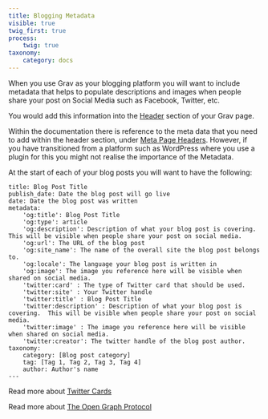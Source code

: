 ```yaml
---
title: Blogging Metadata
visible: true
twig_first: true
process:
    twig: true
taxonomy:
    category: docs
---
```


When you use Grav as your blogging platform you will want to include metadata that helps to populate descriptions and images when people share your post on Social Media such as Facebook, Twitter, etc. 

You would add this information into the [Header](/content/headers) section of your Grav page. 

Within the documentation there is reference to the meta data that you need to add within the header section, under [Meta Page Headers](/content/headers#meta-page-headers).  However, if you have transitioned from a platform such as WordPress where you use a plugin for this you might not realise the importance of the Metadata. 

At the start of each of your blog posts you will want to have the following: 

```---
title: Blog Post Title
publish_date: Date the blog post will go live
date: Date the blog post was written
metadata:
    'og:title': Blog Post Title
    'og:type': article
    'og:description': Description of what your blog post is covering.  This will be visible when people share your post on social media.
    'og:url': The URL of the blog post
    'og:site_name': The name of the overall site the blog post belongs to. 
    'og:locale': The language your blog post is written in
    'og:image': The image you reference here will be visible when shared on social media. 
    'twitter:card' : The type of Twitter card that should be used. 
    'twitter:site' : Your Twitter handle
    'twitter:title' : Blog Post Title
    'twitter:description' : Description of what your blog post is covering.  This will be visible when people share your post on social media.
    'twitter:image' : The image you reference here will be visible when shared on social media. 
    'twitter:creator': The twitter handle of the blog post author. 
taxonomy:
    category: [Blog post category]
    tag: [Tag 1, Tag 2, Tag 3, Tag 4]
    author: Author's name
---
```

Read more about [Twitter Cards](https://developer.twitter.com/en/docs/tweets/optimize-with-cards/guides/getting-started.html)

Read more about [The Open Graph Protocol](http://ogp.me/)

